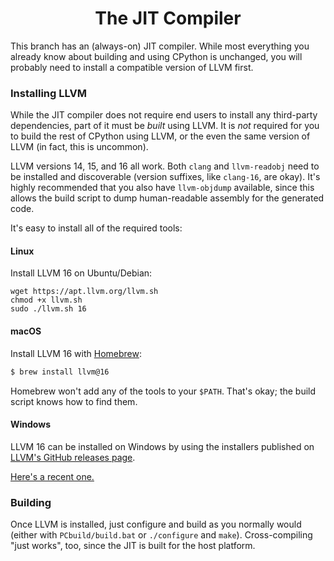 <div align=center>

The JIT Compiler
================

</div>

This branch has an (always-on) JIT compiler. While most everything you already know about building and using CPython is unchanged, you will probably need to install a compatible version of LLVM first.

### Installing LLVM

While the JIT compiler does not require end users to install any third-party dependencies, part of it must be *built* using LLVM. It is *not* required for you to build the rest of CPython using LLVM, or the even the same version of LLVM (in fact, this is uncommon).

LLVM versions 14, 15, and 16 all work. Both `clang` and `llvm-readobj` need to be installed and discoverable (version suffixes, like `clang-16`, are okay). It's highly recommended that you also have `llvm-objdump` available, since this allows the build script to dump human-readable assembly for the generated code.

It's easy to install all of the required tools:

#### Linux

Install LLVM 16 on Ubuntu/Debian:

```
wget https://apt.llvm.org/llvm.sh
chmod +x llvm.sh
sudo ./llvm.sh 16
```

#### macOS

Install LLVM 16 with [Homebrew](https://brew.sh):

```sh
$ brew install llvm@16
```

Homebrew won't add any of the tools to your `$PATH`. That's okay; the build script knows how to find them.

#### Windows

LLVM 16 can be installed on Windows by using the installers published on [LLVM's GitHub releases page](https://github.com/llvm/llvm-project/releases/tag/llvmorg-16.0.6).

[Here's a recent one.](https://github.com/llvm/llvm-project/releases/download/llvmorg-16.0.4/LLVM-16.0.4-win64.exe)

### Building

Once LLVM is installed, just configure and build as you normally would (either with `PCbuild/build.bat` or `./configure` and `make`). Cross-compiling "just works", too, since the JIT is built for the host platform.
